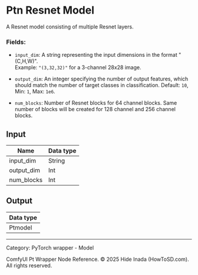 # Ptn Resnet Model
A Resnet model consisting of multiple Resnet layers.  

### Fields:  
- `input_dim`: A string representing the input dimensions in the format "(C,H,W)".  
  Example: `"(3,32,32)"` for a 3-channel 28x28 image.  

- `output_dim`: An integer specifying the number of output features, which should match the number of target classes in classification.
  Default: `10`, Min: `1`, Max: `1e6`.  

- `num_blocks`: Number of Resnet blocks for 64 channel blocks. Same number of blocks will be created for 128 channel and 256 channel blocks.

## Input
| Name | Data type |
|---|---|
| input_dim | String |
| output_dim | Int |
| num_blocks | Int |

## Output
| Data type |
|---|
| Ptmodel |

<HR>
Category: PyTorch wrapper - Model

ComfyUI Pt Wrapper Node Reference. © 2025 Hide Inada (HowToSD.com). All rights reserved.
